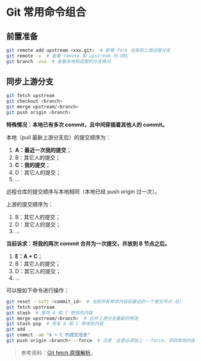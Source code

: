 # Git 常用命令组合

## 前置准备

```bash
git remote add upstream <xxx.git>  # 新增 fork 仓库的上游远程分支
git remote -v  # 查看 remote 和 upstream 的 URL
git branch -vva  # 查看本地和远程的分支情况
```

## 同步上游分支

```bash
git fetch upstream
git checkout <branch>
git merge upstream/<branch>
git push origin <branch>
```

**特殊情况：本地已有多次 commit，且中间穿插着其他人的 commit。**

本地（pull 最新上游分支后）的提交顺序为：

1. **A：最近一次我的提交**；
2. B：其它人的提交；
3. **C：我的提交**；
4. D：其它人的提交；
5. ...

远程仓库的提交顺序与本地相同（本地已经 push origin 过一次）。

上游的提交顺序为：

1. B：其它人的提交；
2. D：其它人的提交；
3. ...

**当前诉求：将我的两次 commit 合并为一次提交，并放到 B 节点之后。**

1. **E：A + C**；
2. B：其它人的提交；
3. D：其它人的提交；
4. ...

可以按如下命令进行操作：

```bash
git reset --soft <commit_id>  # 当前所有修改内容前最近的一个提交节点（D）
git fetch upstream
git stash  # 暂存 A 和 C 修改的内容
git merge upstream/<branch>  # 合并上游分支最新的修改
git stash pop  # 恢复 A 和 C 修改的内容
git add .
git commit -am "A + C 的提交信息"
git push origin <branch> --force  # 注意：这里必须加上 --force，否则本地的提交顺序和 origin 的冲突，会要求必须先合并 origin，这样 commit 的顺序就又乱了
```

> 参考资料：[<u>Git fetch 原理解析</u>](https://zhuanlan.zhihu.com/p/636158655)。
